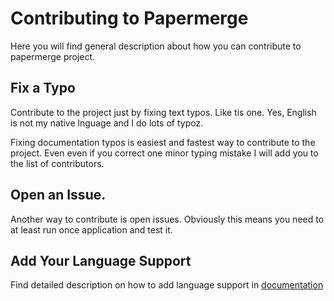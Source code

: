 # Contributing to Papermerge

Here you will find general description about how you can contribute to papermerge project.

## Fix a Typo

Contribute to the project just by fixing text typos. Like tis one. Yes, English is not my
native lnguage and I do lots of typoz.

Fixing documentation typos is easiest and fastest way to contribute to the
project. Even even if you correct one minor typing mistake I will add you to
the list of contributors.


## Open an Issue.

Another way to contribute is open issues. Obviously this means you need to at
least run once application and test it.


## Add Your Language Support

Find detailed description on how to add language support in [documentation](https://papermerge.readthedocs.io/en/latest/developers_guide/language_support.html)